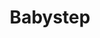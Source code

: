 ---
tag: m0290
codes:
- M290
title: Babystep
long:
- Apply babysteps to one or more axes using current units. Offsets applied with `M290`
  aren't added to the current coordinates, but are intended for making small adjustments,
  especially in the Z axis, at the start of a print.
- Note that when `BABYSTEP_ZPROBE_OFFSET` is enabled, `M290` also modifies the Probe
  Z Offset (with no immediate effects). The new Z offset applies to successive probing
  operations, and can be saved with `M500`. This behavior is means to coincide with
  the LCD Menu replacing "Z Babystepping" with "Babystep Z Probe Offset." To avoid
  this side-effect, use `M290 P0` or leave `BABYSTEP_ZPROBE_OFFSET` disabled.
notes: Requires `BABYSTEP_XY` for babystepping on the XY axes.
parameters:
- tag: X
  optional: true
  description: A distance on the X axis
  values:
  - tag: pos
    type: float
- tag: Y
  optional: true
  description: A distance on the Y axis
  values:
  - tag: pos
    type: float
- tag: Z
  optional: true
  description: A distance on the Z axis
  values:
  - tag: pos
    type: float
- tag: S
  optional: true
  description: Alias for Z
  values:
  - tag: pos
    type: float
- tag: P
  optional: true
  description: Use `P0` to leave the Probe Z Offset unaffected. (Requires `BABYSTEP_ZPROBE_OFFSET`)
  values:
  - type: bool
example:
- pre: Babystep the Z axis by 0.25mm (in mm units mode)
  code:
  - M290 Z0.25 ; move up 0.25mm on the Z axis
examples: 
---